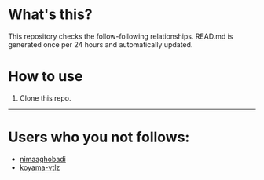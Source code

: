 # What's this?
This repository checks the follow-following relationships.
READ.md is generated once per 24 hours and automatically updated.
# How to use
1. Clone this repo.
 
 --- 
 
 # Users who you not follows: 
  
- [nimaaghobadi](https://github.com/nimaaghobadi/) 
- [koyama-vtlz](https://github.com/koyama-vtlz/) 

